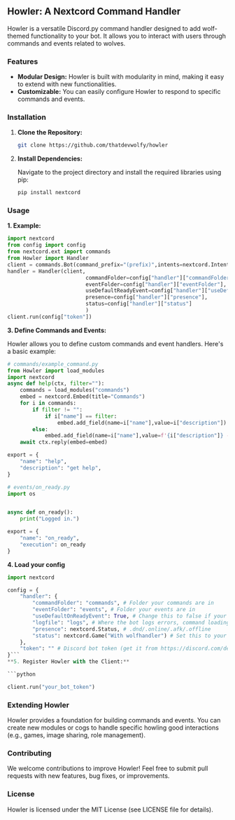 ## Howler: A Nextcord Command Handler

Howler is a versatile Discord.py command handler designed to add wolf-themed functionality to your bot. It allows you to interact with users through commands and events related to wolves.

### Features

* **Modular Design:** Howler is built with modularity in mind, making it easy to extend with new functionalities.
* **Customizable:** You can easily configure Howler to respond to specific commands and events.

### Installation

1. **Clone the Repository:**

   ```bash
   git clone https://github.com/thatdevwolfy/howler
   ```

2. **Install Dependencies:**

   Navigate to the project directory and install the required libraries using pip:

   ```bash
   pip install nextcord 
   ```

### Usage

**1. Example:**
```py
import nextcord
from config import config
from nextcord.ext import commands
from Howler import Handler
client = commands.Bot(command_prefix="(prefix)",intents=nextcord.Intents.all())
handler = Handler(client,
                         commandFolder=config["handler"]["commandFolder"],
                         eventFolder=config["handler"]["eventFolder"],
                         useDefaultReadyEvent=config["handler"]["useDefaultOnReadyEvent"],
                         presence=config["handler"]["presence"],
                         status=config["handler"]["status"]
                         )
client.run(config["token"])
```

**3. Define Commands and Events:**

Howler allows you to define custom commands and event handlers. Here's a basic example:

```python
# commands/example_command.py
from Howler import load_modules
import nextcord
async def help(ctx, filter=""):
    commands = load_modules("commands")
    embed = nextcord.Embed(title="Commands")
    for i in commands:
        if filter != "":
            if i["name"] == filter:
                embed.add_field(name=i["name"],value=i["description"])
        else:
            embed.add_field(name=i["name"],value=f'{i["description"]} - {i["aliases"] or ""}')
    await ctx.reply(embed=embed)

export = {
    "name": "help",
    "description": "get help",
}

# events/on_ready.py
import os


async def on_ready():
    print("Logged in.")

export = {
    "name": "on_ready",
    "execution": on_ready
}

```


**4. Load your config**

```py
import nextcord

config = {
    "handler": {
        "commandFolder": "commands", # Folder your commands are in
        "eventFolder": "events", # Folder your events are in
        "useDefaultOnReadyEvent": True, # Change this to false if your using your own on_ready event,
        "logfile": "logs", # Where the bot logs errors, command loading etc
        "presence": nextcord.Status, # .dnd/.online/.afk/.offline
        "status": nextcord.Game("With wolfhandler") # Set this to your status. Eg nextcord.watching/
    },
    "token": "" # Discord bot token (get it from https://discord.com/developers)
}```
**5. Register Howler with the Client:**

```python

client.run("your_bot_token")
```

### Extending Howler

Howler provides a foundation for building commands and events. You can create new modules or cogs to handle specific howling good interactions (e.g., games, image sharing, role management).

### Contributing

We welcome contributions to improve Howler! Feel free to submit pull requests with new features, bug fixes, or improvements.

### License

Howler is licensed under the MIT License (see LICENSE file for details).
